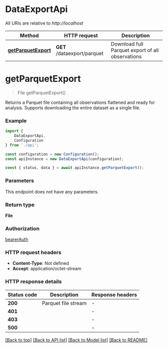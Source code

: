 # DataExportApi

All URIs are relative to *http://localhost*

|Method | HTTP request | Description|
|------------- | ------------- | -------------|
|[**getParquetExport**](#getparquetexport) | **GET** /dataexport/parquet | Download full Parquet export of all observations|

# **getParquetExport**
> File getParquetExport()

Returns a Parquet file containing all observations flattened and ready for analysis. Supports downloading the entire dataset as a single file. 

### Example

```typescript
import {
    DataExportApi,
    Configuration
} from './api';

const configuration = new Configuration();
const apiInstance = new DataExportApi(configuration);

const { status, data } = await apiInstance.getParquetExport();
```

### Parameters
This endpoint does not have any parameters.


### Return type

**File**

### Authorization

[bearerAuth](../README.md#bearerAuth)

### HTTP request headers

 - **Content-Type**: Not defined
 - **Accept**: application/octet-stream


### HTTP response details
| Status code | Description | Response headers |
|-------------|-------------|------------------|
|**200** | Parquet file stream |  -  |
|**401** |  |  -  |
|**403** |  |  -  |
|**500** |  |  -  |

[[Back to top]](#) [[Back to API list]](../README.md#documentation-for-api-endpoints) [[Back to Model list]](../README.md#documentation-for-models) [[Back to README]](../README.md)

